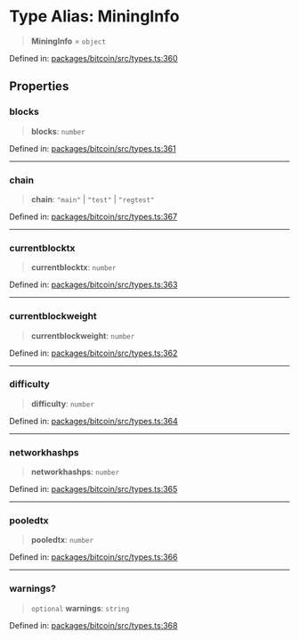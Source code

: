 # Type Alias: MiningInfo

> **MiningInfo** = `object`

Defined in: [packages/bitcoin/src/types.ts:360](https://github.com/dcdpr/did-btcr2-js/blob/c82bc5c69016e1146a0c52c6e6b21621f5abd6d4/packages/bitcoin/src/types.ts#L360)

## Properties

### blocks

> **blocks**: `number`

Defined in: [packages/bitcoin/src/types.ts:361](https://github.com/dcdpr/did-btcr2-js/blob/c82bc5c69016e1146a0c52c6e6b21621f5abd6d4/packages/bitcoin/src/types.ts#L361)

***

### chain

> **chain**: `"main"` \| `"test"` \| `"regtest"`

Defined in: [packages/bitcoin/src/types.ts:367](https://github.com/dcdpr/did-btcr2-js/blob/c82bc5c69016e1146a0c52c6e6b21621f5abd6d4/packages/bitcoin/src/types.ts#L367)

***

### currentblocktx

> **currentblocktx**: `number`

Defined in: [packages/bitcoin/src/types.ts:363](https://github.com/dcdpr/did-btcr2-js/blob/c82bc5c69016e1146a0c52c6e6b21621f5abd6d4/packages/bitcoin/src/types.ts#L363)

***

### currentblockweight

> **currentblockweight**: `number`

Defined in: [packages/bitcoin/src/types.ts:362](https://github.com/dcdpr/did-btcr2-js/blob/c82bc5c69016e1146a0c52c6e6b21621f5abd6d4/packages/bitcoin/src/types.ts#L362)

***

### difficulty

> **difficulty**: `number`

Defined in: [packages/bitcoin/src/types.ts:364](https://github.com/dcdpr/did-btcr2-js/blob/c82bc5c69016e1146a0c52c6e6b21621f5abd6d4/packages/bitcoin/src/types.ts#L364)

***

### networkhashps

> **networkhashps**: `number`

Defined in: [packages/bitcoin/src/types.ts:365](https://github.com/dcdpr/did-btcr2-js/blob/c82bc5c69016e1146a0c52c6e6b21621f5abd6d4/packages/bitcoin/src/types.ts#L365)

***

### pooledtx

> **pooledtx**: `number`

Defined in: [packages/bitcoin/src/types.ts:366](https://github.com/dcdpr/did-btcr2-js/blob/c82bc5c69016e1146a0c52c6e6b21621f5abd6d4/packages/bitcoin/src/types.ts#L366)

***

### warnings?

> `optional` **warnings**: `string`

Defined in: [packages/bitcoin/src/types.ts:368](https://github.com/dcdpr/did-btcr2-js/blob/c82bc5c69016e1146a0c52c6e6b21621f5abd6d4/packages/bitcoin/src/types.ts#L368)
